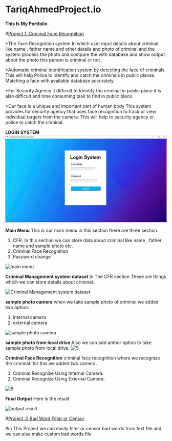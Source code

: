 # TariqAhmedProject.io
**This Is My Portfolio**

#[Project 1: Criminal Face Recognition](https://github.com/tariqahmedproject/Criminal-Face-Recognition)

*The Face Recognition system In which user input details about criminal like name , father name and other details and photo of criminal and the system process the photo and compare the with database and show output about the photo this person is criminal or not .

*Automatic criminal identification system  by  detecting  the  face  of  criminals. This will help Police to identify and catch the criminals in public places. Matching a face with available database accurately.

*For Security Agency it difficult to Identify the criminal in public place.it is also difficult and time consuming task to find in public place. 

*Our face is a unique and important part of human body This system provides for security agency that uses face recognition to track or view individual targets from the camera. This will help to security agency or police to catch the criminal.

**LOGIN SYSTEM** 
![Login System](https://github.com/tariqahmedproject/TariqAhmedProject.io/blob/main/images/1.JPG)


**Main Menu**
This is our main menu in this section there are three section.
1) CFR, In this section we can store data about criminal like name , father name and sample photo etc.
2) Criminal Face Recognition
3) Password change

![main menu](https://user-images.githubusercontent.com/104884506/195243230-1bb89513-28a5-4075-bac7-bfbd8551c4cd.JPG)


**Criminal Management system dataset**
In The CFR section These are things which we can store details about criminal.

![Criminal Management system dataset](https://user-images.githubusercontent.com/104884506/195240745-a74d17b3-a044-41f5-9a64-162ffb80a4d7.JPG)

**sample photo camera**
when we take sample photo of criminal we added two option.
1) internal camera 
2) external camera 

![sample photo camera](https://user-images.githubusercontent.com/104884506/195240901-902fb386-4948-43f7-8a6b-85929d4e702e.JPG)

**sample photo from local drive**
Also we can add anthor option to take sample photo from local drive.
![5](https://user-images.githubusercontent.com/104884506/195241358-84416916-0e76-4513-bced-7f18a834e9fb.JPG)

**Criminal Face Recognition**
 criminal face recognition where we recognize the criminal. for this we added two camera.
 
 1) Criminal Recognize Using Internal Camera.
 2) Criminal Recognize Using External  Camera.
 
 ![6](https://user-images.githubusercontent.com/104884506/195241557-f081a232-1f86-4aa3-b2bb-7dfd5dc8abee.JPG)

**Final Output**
Here is the result


![output result](https://user-images.githubusercontent.com/104884506/195243333-4b0e89b6-354a-4160-9b34-3f758a517fc7.jpeg)


#[Project :2 Bad Word Filter or Censor](https://github.com/tariqahmedproject/Filter_Bad_words)

#in This Project we can easily filter or censor bad words from text file and we can also make custom bad words file  





